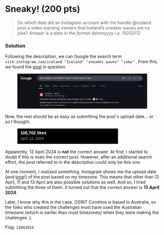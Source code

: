 # Sneaky! (200 pts)

> On which date did an Instagram account with the handle @iceland post a video warning viewers that Iceland’s sneaker waves are no joke? _Answer is a date in the format ddmmyyyy i.e. 15012012_

### Solution

Following the description, we can Google the search term `site:instagram.com/iceland "Iceland" "sneaker waves" "joke"` .  From this, we found the [post](https://www.instagram.com/iceland/reel/C5qpqdYLvVW/) in question.

<figure><img src="../../../.gitbook/assets/image.png" alt=""><figcaption></figcaption></figure>

Now, the rest should be as easy as submitting the post's upload date... or so I thought.

<figure><img src="../../../.gitbook/assets/image (1).png" alt=""><figcaption></figcaption></figure>

Apparently, 12 April 2024 is **not** the correct answer. At first, I started to doubt if this is even the correct post. However, after an additional search effort, the post referred to in the description could only be this one.

At one moment, I realized something. Instagram shows me the upload date (and [time](https://www.youtube.com/shorts/bOAnhsdDduI)!) of the post based on my timezone. This means that other than 12 April, 11 and 13 April are also possible solutions as well. And so, I tried submitting the three of them. It turned out that the correct answer is **13 April 2024**.&#x20;

Later, I know why this is the case. OSINT Combine is based in Australia, so the folks who created the challenges must have used the Australian timezone (which is earlier than most timezones) when they were making the challenges :).

Flag: `13042024`
